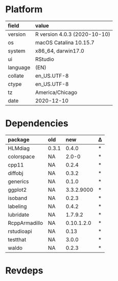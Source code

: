 # Platform

|field    |value                        |
|:--------|:----------------------------|
|version  |R version 4.0.3 (2020-10-10) |
|os       |macOS Catalina 10.15.7       |
|system   |x86_64, darwin17.0           |
|ui       |RStudio                      |
|language |(EN)                         |
|collate  |en_US.UTF-8                  |
|ctype    |en_US.UTF-8                  |
|tz       |America/Chicago              |
|date     |2020-12-10                   |

# Dependencies

|package       |old   |new        |Δ  |
|:-------------|:-----|:----------|:--|
|HLMdiag       |0.3.1 |0.4.0      |*  |
|colorspace    |NA    |2.0-0      |*  |
|cpp11         |NA    |0.2.4      |*  |
|diffobj       |NA    |0.3.2      |*  |
|generics      |NA    |0.1.0      |*  |
|ggplot2       |NA    |3.3.2.9000 |*  |
|isoband       |NA    |0.2.3      |*  |
|labeling      |NA    |0.4.2      |*  |
|lubridate     |NA    |1.7.9.2    |*  |
|RcppArmadillo |NA    |0.10.1.2.0 |*  |
|rstudioapi    |NA    |0.13       |*  |
|testthat      |NA    |3.0.0      |*  |
|waldo         |NA    |0.2.3      |*  |

# Revdeps

